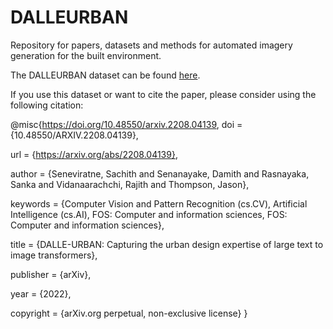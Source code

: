 # DALLEURBAN
Repository for papers, datasets and methods for automated imagery generation for the built environment.

The DALLEURBAN dataset can be found [here](https://drive.google.com/drive/folders/126tJOGeu2xw5Dzrs_FneUeMPVj2z9IKP?usp=sharing).

If you use this dataset or want to cite the paper, please consider using the following citation:

@misc{https://doi.org/10.48550/arxiv.2208.04139,
  doi = {10.48550/ARXIV.2208.04139},
  
  url = {https://arxiv.org/abs/2208.04139},
  
  author = {Seneviratne, Sachith and Senanayake, Damith and Rasnayaka, Sanka and Vidanaarachchi, Rajith and Thompson, Jason},
  
  keywords = {Computer Vision and Pattern Recognition (cs.CV), Artificial Intelligence (cs.AI), FOS: Computer and information sciences, FOS: Computer and information sciences},
  
  title = {DALLE-URBAN: Capturing the urban design expertise of large text to image transformers},
  
  publisher = {arXiv},
  
  year = {2022},
  
  copyright = {arXiv.org perpetual, non-exclusive license}
}
